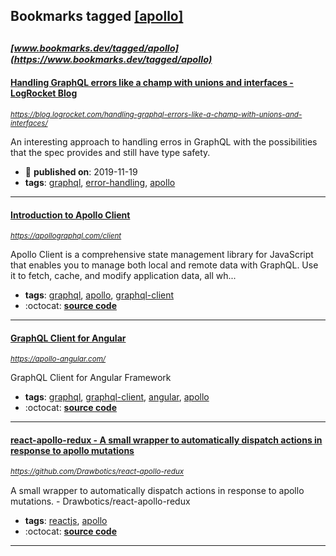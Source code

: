 ## Bookmarks tagged [[apollo]](https://www.bookmarks.dev/search?q=[apollo])

_<sup><sup>[www.bookmarks.dev/tagged/apollo](https://www.bookmarks.dev/tagged/apollo)</sup></sup>_
---
#### [Handling GraphQL errors like a champ with unions and interfaces - LogRocket Blog](https://blog.logrocket.com/handling-graphql-errors-like-a-champ-with-unions-and-interfaces/)
_<sup>https://blog.logrocket.com/handling-graphql-errors-like-a-champ-with-unions-and-interfaces/</sup>_

An interesting approach to handling erros in GraphQL with the possibilities that the spec provides and still have type safety.
* :calendar: **published on**: 2019-11-19
* **tags**: [graphql](../tagged/graphql.md), [error-handling](../tagged/error-handling.md), [apollo](../tagged/apollo.md)
---
#### [Introduction to Apollo Client](https://apollographql.com/client)
_<sup>https://apollographql.com/client</sup>_

Apollo Client is a comprehensive state management library for JavaScript that enables you to manage both local and remote data with GraphQL. Use it to fetch, cache, and modify application data, all wh...
* **tags**: [graphql](../tagged/graphql.md), [apollo](../tagged/apollo.md), [graphql-client](../tagged/graphql-client.md)
* :octocat: **[source code](https://github.com/apollographql/apollo-client)**
---
#### [GraphQL Client for Angular](https://apollo-angular.com/)
_<sup>https://apollo-angular.com/</sup>_

GraphQL Client for Angular Framework
* **tags**: [graphql](../tagged/graphql.md), [graphql-client](../tagged/graphql-client.md), [angular](../tagged/angular.md), [apollo](../tagged/apollo.md)
* :octocat: **[source code](https://github.com/kamilkisiela/apollo-angular)**
---
#### [react-apollo-redux - A small wrapper to automatically dispatch actions in response to apollo mutations](https://github.com/Drawbotics/react-apollo-redux)
_<sup>https://github.com/Drawbotics/react-apollo-redux</sup>_

A small wrapper to automatically dispatch actions in response to apollo mutations. - Drawbotics/react-apollo-redux
* **tags**: [reactjs](../tagged/reactjs.md), [apollo](../tagged/apollo.md)
* :octocat: **[source code](https://github.com/Drawbotics/react-apollo-redux)**
---
